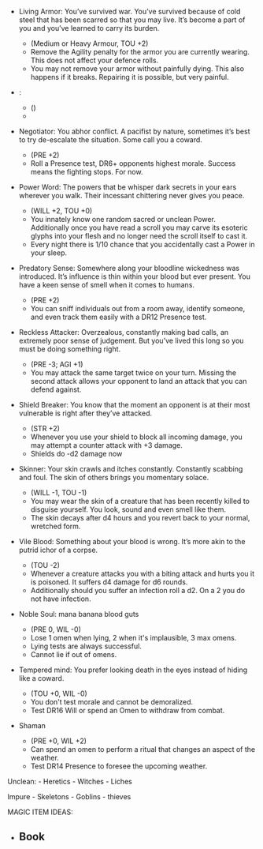 
- Living Armor: You’ve survived war. You’ve survived because of cold steel that has been scarred so that you may live. It’s become a part of you and you’ve learned to carry its burden.
    - (Medium or Heavy Armour, TOU +2)
    - Remove the Agility penalty for the armor you are currently wearing. This does not affect your defence rolls.
    - You may not remove your armor without painfully dying. This also happens if it breaks. Repairing it is possible, but very painful.

- : 
    - ()
    - 

- Negotiator: You abhor conflict. A pacifist by nature, sometimes it’s best to try de-escalate the situation. Some call you a coward.
    - (PRE +2)
    - Roll a Presence test, DR6+ opponents highest morale. Success means the fighting stops. For now.

- Power Word: The powers that be whisper dark secrets in your ears wherever you walk. Their incessant chittering never gives you peace.
    - (WILL +2, TOU +0)
    - You innately know one random sacred or unclean Power. Additionally once you have read a scroll you may carve its esoteric glyphs into your flesh and no longer need the scroll itself to cast it.
    - Every night there is 1/10 chance that you accidentally cast a Power in your sleep.

- Predatory Sense: Somewhere along your bloodline wickedness was introduced. It’s influence is thin within your blood but ever present. You have a keen sense of smell when it comes to humans.
    - (PRE +2)
    - You can sniff individuals out from a room away, identify someone, and even track them easily with a DR12 Presence test.

- Reckless Attacker: Overzealous, constantly making bad calls, an extremely poor sense of judgement. But you’ve lived this long so you must be doing something right.
    - (PRE -3; AGI +1)
    - You may attack the same target twice on your turn. Missing the second attack allows your opponent to land an attack that you can defend against.

- Shield Breaker: You know that the moment an opponent is at their most vulnerable is right after they’ve attacked.
    - (STR +2)
    - Whenever you use your shield to block all incoming damage, you may attempt a counter attack with +3 damage.
    - Shields do -d2 damage now

- Skinner: Your skin crawls and itches constantly. Constantly scabbing and foul. The skin of others brings you momentary solace.
    - (WILL -1, TOU -1)
    - You may wear the skin of a creature that has been recently killed to disguise yourself. You look, sound and even smell like them.
    - The skin decays after d4 hours and you revert back to your normal, wretched form.

- Vile Blood: Something about your blood is wrong. It’s more akin to the putrid ichor of a corpse.
    - (TOU -2)
    - Whenever a creature attacks you with a biting attack and hurts you it is poisoned. It suffers d4 damage for d6 rounds.
    - Additionally should you suffer an infection roll a d2. On a 2 you do not have infection.

- Noble Soul: mana banana blood guts
    - (PRE 0, WIL -0)
    - Lose 1 omen when lying, 2 when it's implausible, 3 max omens.
    - Lying tests are always successful.
    - Cannot lie if out of omens.

- Tempered mind: You prefer looking death in the eyes instead of hiding like a coward.
    - (TOU +0, WIL -0)
    - You don't test morale and cannot be demoralized.
    - Test DR16 Will or spend an Omen to withdraw from combat.

- Shaman
    - (PRE +0, WIL +2)
    - Can spend an omen to perform a ritual that changes an aspect of the weather.
    - Test DR14 Presence to foresee the upcoming weather.

Unclean:
    - Heretics
    - Witches
    - Liches
    
Impure
    - Skeletons
    - Goblins
    - thieves



MAGIC ITEM IDEAS:

- Book
    - 